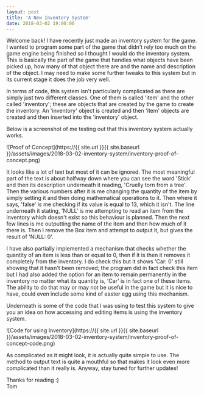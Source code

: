 ```yaml
---
layout: post
title: 'A New Inventory System'
date: 2018-03-02 19:00:00
---
```


Welcome back! I have recently just made an inventory system for the game. I wanted to program some part of the game that didn't rely too much on the game engine being finished so I thought I would do the inventory system. This is basically the part of the game that handles what objects have been picked up, how many of that object there are and the name and description of the object. I may need to make some further tweaks to this system but in its current stage it does the job very well.

In terms of code, this system isn't particularly complicated as there are simply just two different classes. One of them is called 'item' and the other called 'inventory'; these are objects that are created by the game to create the inventory. An 'inventory' object is created and then 'item' objects are created and then inserted into the 'inventory' object.

Below is a screenshot of me testing out that this inventory system actually works.

![Proof of Concept](https://{{ site.url }}{{ site.baseurl }}/assets/images/2018-03-02-inventory-system/inventory-proof-of-concept.png)

It looks like a lot of text but most of it can be ignored. The most meaningful part of the text is about halfway down where you can see the word 'Stick' and then its description underneath it reading, 'Cruelly torn from a tree'. Then the various numbers after it is me changing the quantity of the item by simply setting it and then doing mathematical operations to it. Then where it says, 'false' is me checking if its value is equal to 13, which it isn't. The line underneath it stating, 'NULL' is me attempting to read an item from the inventory which doesn't exist so this behaviour is planned. Then the next few lines is me outputting the name of the item and then how much of it there is. Then I remove the Box item and attempt to output it, but gives the result of 'NULL: 0'.

I have also partially implemented a mechanism that checks whether the quantity of an item is less than or equal to 0, then if it is then it removes it completely from the inventory. I do check this but it shows 'Car: 0' still showing that it hasn't been removed; the program did in fact check this item but I had also added the option for an item to remain permanently in the inventory no matter what its quantity is, 'Car' is in fact one of these items. The ability to do that may or may not be useful in the game but it is nice to have, could even include some kind of easter egg using this mechanism.

Underneath is some of the code that I was using to test this system to give you an idea on how accessing and editing items is using the inventory system.

![Code for using Inventory](https://{{ site.url }}{{ site.baseurl }}/assets/images/2018-03-02-inventory-system/inventory-proof-of-concept-code.png)

As complicated as it might look, it is actually quite simple to use. The method to output text is quite a mouthful so that makes it look even more complicated than it really is. Anyway, stay tuned for further updates!

Thanks for reading :)  
Tom
